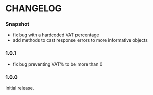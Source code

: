 # CHANGELOG

### Snapshot

- fix bug with a hardcoded VAT percentage
- add methods to cast response errors to more informative objects

### 1.0.1

- fix bug preventing VAT% to be more than 0

### 1.0.0

Initial release.
